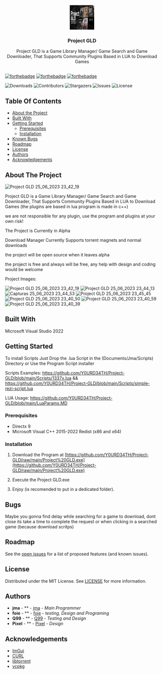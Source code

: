 <br/>
<p align="center">
  <a href="https://github.com/Y0URD34TH/Project-GLD">
    <img src="https://github.com/Y0URD34TH/Project-GLD/blob/main/Images/favicon.png?raw=true" alt="Logo" width="80" height="80">
  </a>

  <h3 align="center">Project GLD</h3>

  <p align="center">
    Project GLD is a Game Library Manager/ Game Search and Game Downloader, That Supports Community Plugins Based in LUA to Download Games
    <br/>
    <br/>
  </p>
</p>


[![forthebadge](https://forthebadge.com/images/badges/made-with-c-plus-plus.svg)](https://pt.wikipedia.org/wiki/C%2B%2B)
[![forthebadge](https://svgshare.com/i/uey.svg)](https://discord.gg/FyH6Z34vcZ)
[![forthebadge](https://svgshare.com/i/ufb.svg)](https://github.com/Y0URD34TH/Project-GLD/raw/main/Project%20GLD.exe)

![Downloads](https://img.shields.io/github/downloads/Y0URD34TH/Project-GLD/total) ![Contributors](https://img.shields.io/github/contributors/Y0URD34TH/Project-GLD?color=dark-green) ![Stargazers](https://img.shields.io/github/stars/Y0URD34TH/Project-GLD?style=social) ![Issues](https://img.shields.io/github/issues/Y0URD34TH/Project-GLD) ![License](https://img.shields.io/github/license/Y0URD34TH/Project-GLD) 

## Table Of Contents

* [About the Project](#about-the-project)
* [Built With](#built-with)
* [Getting Started](#getting-started)
  * [Prerequisites](#prerequisites)
  * [Installation](#installation)
* [Known Bugs](#Bugs)
* [Roadmap](#roadmap)
* [License](#license)
* [Authors](#authors)
* [Acknowledgements](#acknowledgements)

## About The Project

![Project GLD 25_06_2023 23_42_19](https://github.com/Y0URD34TH/Project-GLD/assets/58450502/dfa19686-ed94-455e-8d97-89b7f31df20d)


Project GLD is a Game Library Manager/ Game Search and Game Downloader, That Supports Community Plugins Based in LUA to Download Games (the plugins are based in lua program is made in c++)


we are not responsible for any plugin, use the program and plugins at your own risk!


The Project is Currently in Alpha


Download Manager Currently Supports torrent magnets and normal downloads


the project will be open source when it leaves alpha

the project is free and always will be free, any help with design and coding would be welcome


Project Images:


![Project GLD 25_06_2023 23_42_19](https://github.com/Y0URD34TH/Project-GLD/assets/58450502/dfa19686-ed94-455e-8d97-89b7f31df20d)
![Project GLD 25_06_2023 23_44_13](https://github.com/Y0URD34TH/Project-GLD/assets/58450502/3d9c02b6-da12-4f13-a4e2-98d432d699c8)
![Capturas 25_06_2023 23_44_53](https://github.com/Y0URD34TH/Project-GLD/assets/58450502/6bab9748-33c1-4a88-aed3-768114cccc96)
![Project GLD 25_06_2023 23_45_45](https://github.com/Y0URD34TH/Project-GLD/assets/58450502/63fecc6b-0902-4df3-b437-eb538325a31f)
![Project GLD 25_06_2023 23_40_50](https://github.com/Y0URD34TH/Project-GLD/assets/58450502/3e72ebb1-4226-48a1-8ed2-822581ccdd35)
![Project GLD 25_06_2023 23_40_59](https://github.com/Y0URD34TH/Project-GLD/assets/58450502/33cf55e8-cf58-4f2d-bc0d-8551713d4d64)
![Project GLD 25_06_2023 23_40_39](https://github.com/Y0URD34TH/Project-GLD/assets/58450502/4a4effe1-93f1-496c-a338-de72478e7867)


## Built With

Microsoft Visual Studio 2022

## Getting Started

To install Scripts Just Drop the .lua Script in the (Documents/Jma/Scripts) Directory or Use the Program Script installer

Scripts Examples: https://github.com/Y0URD34TH/Project-GLD/blob/main/Scripts/1337x.lua && https://github.com/Y0URD34TH/Project-GLD/blob/main/Scripts/simple-rezi-script.lua

LUA Usage: https://github.com/Y0URD34TH/Project-GLD/blob/main/LuaParams.MD

### Prerequisites

* Directx 9
* Microsoft Visual C++ 2015-2022 Redist (x86 and x64)

### Installation

1. Download the Program at [https://github.com/Y0URD34TH/Project-GLD/raw/main/Project%20GLD.exe](https://github.com/Y0URD34TH/Project-GLD/raw/main/Project%20GLD.exe)

2. Execute the Project GLD.exe

3. Enjoy (is recomended to put in a dedicated folder).

## Bugs

Maybe you gonna find delay while searching for a game to download, dont close its take a time to complete the request
or when clicking in a searched game (because download scritps)

## Roadmap

See the [open issues](https://github.com/Y0URD34TH/Project-GLD/issues) for a list of proposed features (and known issues).

## License

Distributed under the MIT License. See [LICENSE](https://github.com/Y0URD34TH/Project-GLD/blob/main/LICENSE.md) for more information.

## Authors

* **jma** - ** - [jma](https://github.com/Y0URD34TH) - *Main Programmer*
* **foie** - ** - [foie]() - *testing, Design and Programing*
* **Q99** - ** - [Q99](https://github.com/Q99kek) - *Testing and Design*
* **Pixel** - ** - [Pixel](https://github.com/piqseu) - *Design*

## Acknowledgements

* [ImGui](https://github.com/ocornut/imgui)
* [CURL](https://github.com/curl/curl)
* [libtorrent](https://www.libtorrent.org/)
* [vcpkg](https://vcpkg.io/en/)
